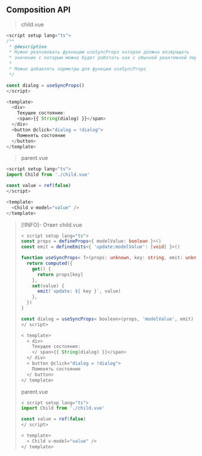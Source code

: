 ## Composition API

> child.vue
```ts
<script setup lang="ts">
/**
 * @description
 * Нужно реалзиовать фукнкцию useSyncProps которая должна возвращать
 * значение с которым можно будет работать как с обычной реактивной переменной
 *
 * Можно добавлять парметры для функции useSyncProps
 */

const dialog = useSyncProps()
</script>

<template>
  <div>
    Текущее состояние:
    <span>{{ String(dialog) }}</span>
  </div>
  <button @click="dialog = !dialog">
    Поменять состояние
  </button>
</template>
```

>parent.vue
```ts
<script setup lang="ts">
import Child from './child.vue'

const value = ref(false)
</script>

<template>
  <Child v-model="value" />
</template>
```

> [!INFO]- Ответ
> child.vue
> 
> ```ts
> < script setup lang="ts">
> const props = defineProps<{ modelValue: boolean }>()
> const emit = defineEmits<{ 'update:modelValue': [void] }>()
> 
> function useSyncProps< T>(props: unknown, key: string, emit: unknown): WritableComputedRef< T> {
>   return computed({
>     get() {
>       return props[key]
>     },
>     set(value) {
>       emit(`update: ${ key }`, value)
>     },
>   })
> }
> 
> const dialog = useSyncProps< boolean>(props, 'modelValue', emit)
> </ script>
> 
> < template>
>   < div>
>     Текущее состояние:
>     </ span>{{ String(dialog) }}</span>
>   </ div>
>   < button @click="dialog = !dialog">
>     Поменять состояние
>   </ button>
> </ template>
> ```
> parent.vue
> ```ts
> < script setup lang="ts">
> import Child from './child.vue'
> 
> const value = ref(false)
> </ script>
> 
> < template>
>   < Child v-model="value" />
> </ template>
> ```
